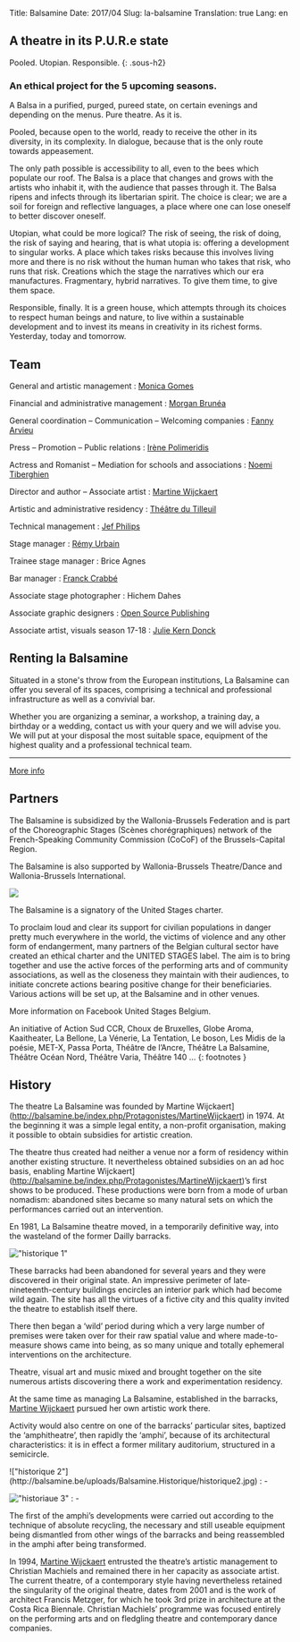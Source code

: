 Title: Balsamine
Date: 2017/04
Slug: la-balsamine
Translation: true
Lang: en

<!-- Photo balsa -->

## A theatre in its P.U.R.e state

Pooled. Utopian. Responsible.
{: .sous-h2}

### An ethical project for the 5 upcoming seasons.

A Balsa in a purified, purged, pureed state, on certain evenings and depending on the menus. Pure theatre. As it is.

Pooled, because open to the world, ready to receive the other in its diversity, in its complexity. In dialogue, because that is the only route towards appeasement.

The only path possible is accessibility to all, even to the bees which populate our roof. The Balsa is a place that changes and grows with the artists who inhabit it, with the audience that passes through it. The Balsa ripens and infects through its libertarian spirit. The choice is clear; we are a soil for foreign and reflective languages, a place where one can lose oneself to better discover oneself.

Utopian, what could be more logical? The risk of seeing, the risk of doing, the risk of saying and hearing, that is what utopia is: offering a development to singular works. A place which takes risks because this involves living more and there is no risk without the human human who takes that risk, who runs that risk. Creations which the stage the narratives which our era manufactures. Fragmentary, hybrid narratives. To give them time, to give them space.

Responsible, finally. It is a green house, which attempts through its choices to respect human beings and nature, to live within a sustainable development and to invest its means in creativity in its richest forms. Yesterday, today and tomorrow.

## Team
General and artistic management
:   [Monica Gomes](mailto:&#109;&#111;&#110;&#105;&#099;&#097;&#046;&#103;&#111;&#109;&#101;&#115;&#064;&#098;&#097;&#108;&#115;&#097;&#109;&#105;&#110;&#101;&#046;&#098;&#101;)

Financial and administrative management
:   [Morgan Brunéa](mailto:&#109;&#111;&#114;&#103;&#097;&#110;&#046;&#098;&#114;&#117;&#110;&#101;&#097;&#064;&#098;&#097;&#108;&#115;&#097;&#109;&#105;&#110;&#101;&#046;&#098;&#101;)

General coordination – Communication – Welcoming companies
:   [Fanny Arvieu](mailto:&#102;&#097;&#110;&#110;&#121;&#046;&#097;&#114;&#118;&#105;&#101;&#117;&#064;&#098;&#097;&#108;&#115;&#097;&#109;&#105;&#110;&#101;&#046;&#098;&#101;)

Press – Promotion – Public relations
:   [Irène Polimeridis](mailto:&#114;&#101;&#108;&#097;&#116;&#105;&#111;&#110;&#115;&#046;&#112;&#117;&#098;&#108;&#105;&#113;&#117;&#101;&#115;&#064;&#098;&#097;&#108;&#115;&#097;&#109;&#105;&#110;&#101;&#046;&#098;&#101;)

Actress and Romanist – Mediation for schools and associations
:   [Noemi Tiberghien](mailto:&#110;&#111;&#101;&#109;&#105;&#046;&#116;&#105;&#098;&#101;&#114;&#103;&#104;&#105;&#101;&#110;&#064;&#098;&#097;&#108;&#115;&#097;&#109;&#105;&#110;&#101;&#046;&#098;&#101;)

Director and author – Associate artist
:   [Martine Wijckaert](mailto:&#109;&#097;&#114;&#116;&#105;&#110;&#101;&#046;&#119;&#105;&#106;&#099;&#107;&#097;&#101;&#114;&#116;&#064;&#098;&#097;&#108;&#115;&#097;&#109;&#105;&#110;&#101;&#046;&#098;&#101;)

Artistic and administrative residency
:   [Théâtre du Tilleuil](http://www.theatredutilleuil.be)

Technical management
:   [Jef Philips](mailto:&#106;&#101;&#102;&#046;&#112;&#104;&#105;&#108;&#105;&#112;&#115;&#064;&#098;&#097;&#108;&#115;&#097;&#109;&#105;&#110;&#101;&#046;&#098;&#101;)

Stage manager
:   [Rémy Urbain](mailto:&#114;&#101;&#109;&#121;&#046;&#117;&#114;&#098;&#097;&#105;&#110;&#064;&#098;&#097;&#108;&#115;&#097;&#109;&#105;&#110;&#101;&#046;&#098;&#101;)

Trainee stage manager
:   Brice Agnes

Bar manager
:   [Franck Crabbé](mailto:&#102;&#114;&#097;&#110;&#099;&#107;&#046;&#098;&#097;&#114;&#064;&#098;&#097;&#108;&#115;&#097;&#109;&#105;&#110;&#101;&#046;&#098;&#101;)

Associate stage photographer
:   Hichem Dahes

Associate graphic designers
:   [Open Source Publishing](http://osp.kitchen)

Associate artist, visuals season 17-18
:   [Julie Kern Donck](http://www.juliekerndonck.be)


## Renting la Balsamine

Situated in a stone's throw from the European institutions, La Balsamine can offer you several of its spaces, comprising a technical and professional infrastructure as well as a convivial bar.

Whether you are organizing a seminar, a workshop, a training day, a birthday or a wedding, contact us with your query and we will advise you. We will put at your disposal the most suitable space, equipment of the highest quality and a professional technical team.

* * *

[More info](/rent.html)


## Partners

The Balsamine is subsidized by the Wallonia-Brussels Federation and is part of the Choreographic Stages (Scènes chorégraphiques) network of the French-Speaking Community Commission (CoCoF) of the Brussels-Capital Region.

The Balsamine is also supported by Wallonia-Brussels Theatre/Dance and Wallonia-Brussels International.

![](/images/logos-17-18.png)

The Balsamine is a signatory of the United Stages charter.

To proclaim loud and clear its support for civilian populations in danger pretty much everywhere in the world, the victims of violence and any other form of endangerment, many partners of the Belgian cultural sector have created an ethical charter and the UNITED STAGES label. The aim is to bring together and use the active forces of the performing arts and of community associations, as well as the closeness they maintain with their audiences, to initiate concrete actions bearing positive change for their beneficiaries. Various actions will be set up, at the Balsamine and in other venues.

More information on Facebook United Stages Belgium.

An initiative of Action Sud CCR, Choux de Bruxelles, Globe Aroma, Kaaitheater, La Bellone, La Vénerie, La Tentation, Le boson, Les Midis de la poésie, MET-X, Passa Porta, Théâtre de l’Ancre, Théâtre La Balsamine, Théâtre Océan Nord, Théâtre Varia, Théâtre 140 …
{: footnotes }

## History

The theatre La Balsamine was founded by Martine
Wijckaert](http://balsamine.be/index.php/Protagonistes/MartineWijckaert) in 1974. At the beginning it was a simple legal entity, a non-profit organisation, making it possible to obtain subsidies for artistic creation.

The theatre thus created had neither a venue nor a form of residency within another existing structure. It nevertheless obtained subsidies on an ad hoc basis, enabling Martine
Wijckaert](http://balsamine.be/index.php/Protagonistes/MartineWijckaert)’s first shows to be produced. These productions were born from a mode of urban nomadism: abandoned sites became so many natural sets on which the performances carried out an intervention.

En 1981, La Balsamine theatre moved, in a temporarily definitive way, into the wasteland of the former Dailly barracks.

!["historique 1"](http://balsamine.be/uploads/Balsamine.Historique/historique1.jpg)

These barracks had been abandoned for several years and they were discovered in their original state. An impressive perimeter of late-nineteenth-century buildings encircles an interior park which had become wild again. The site has all the virtues of a fictive city and this quality invited the theatre to establish itself there.

There then began a ‘wild’ period during which a very large number of premises were taken over for their raw spatial value and where made-to-measure shows came into being, as so many unique and totally ephemeral interventions on the architecture.

Theatre, visual art and music mixed and brought together on the site numerous artists discovering there a work and experimentation residency.

At the same time as managing La Balsamine, established in the barracks, [Martine Wijckaert](http://balsamine.be/index.php/Protagonistes/MartineWijckaert) pursued her own artistic work there.

Activity would also centre on one of the barracks’ particular sites, baptized the ‘amphitheatre’, then rapidly the ‘amphi’, because of its architectural characteristics: it is in effect a former military auditorium, structured in a semicircle.

<div class="jcarousel" markdown>
!["historique 2"](http://balsamine.be/uploads/Balsamine.Historique/historique2.jpg)
:   -

!["historiaue 3"](http://balsamine.be/uploads/Balsamine.Historique/historique3.jpg)
:   -
</div>

The first of the amphi’s developments were carried out according to the technique of absolute recycling, the necessary and still useable equipment being dismantled from other wings of the barracks and being reassembled in the amphi after being transformed.

In 1994, [Martine Wijckaert](http://balsamine.be/index.php/Protagonistes/MartineWijckaert) entrusted the theatre’s artistic management to Christian Machiels and remained there in her capacity as associate artist. The current theatre, of a contemporary style having nevertheless retained the singularity of the original theatre, dates from 2001 and is the work of architect Francis Metzger, for which he took 3rd prize in architecture at the Costa Rica Biennale. Christian Machiels’ programme was focused entirely on the performing arts and on fledgling theatre and contemporary dance companies.
